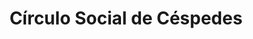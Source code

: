 ---
title: "Círculo Social de Céspedes"
url: /cespedes/circulo-social-de-cespedes/
shop: alcohol
---
